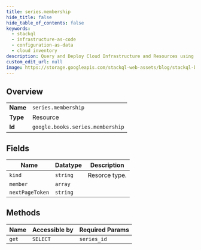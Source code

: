 ```yaml
---
title: series.membership
hide_title: false
hide_table_of_contents: false
keywords:
  - stackql
  - infrastructure-as-code
  - configuration-as-data
  - cloud inventory
description: Query and Deploy Cloud Infrastructure and Resources using SQL
custom_edit_url: null
image: https://storage.googleapis.com/stackql-web-assets/blog/stackql-blog-post-featured-image.png
---
```

  
    

## Overview
<table><tbody>
<tr><td><b>Name</b></td><td><code>series.membership</code></td></tr>
<tr><td><b>Type</b></td><td>Resource</td></tr>
<tr><td><b>Id</b></td><td><code>google.books.series.membership</code></td></tr>
</tbody></table>

## Fields
| Name | Datatype | Description |
| ---- | -------- | ----------- |
| `kind` | `string` | Resorce type. |
| `member` | `array` |  |
| `nextPageToken` | `string` |  |
## Methods
| Name | Accessible by | Required Params |
| ---- | ------------- | --------------- |
| `get` | `SELECT` | `series_id` |
